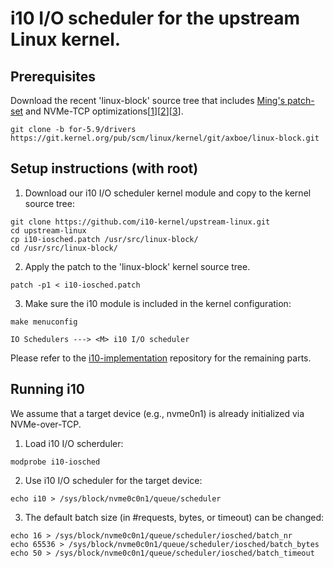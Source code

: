 # i10 I/O scheduler for the upstream Linux kernel.

## Prerequisites
Download the recent 'linux-block' source tree that includes [Ming's patch-set](https://www.spinics.net/lists/linux-block/msg55860.html) and NVMe-TCP optimizations[[1](http://git.infradead.org/nvme.git/commit/122e5b9f3d370ae11e1502d14ff5c7ea9b144a76)][[2](http://git.infradead.org/nvme.git/commit/86f0348ace1510d7ac25124b096fb88a6ab45270)][[3](http://git.infradead.org/nvme.git/commit/15ec928a65e0528ef4999e2947b4802b772f0891)].

```
git clone -b for-5.9/drivers https://git.kernel.org/pub/scm/linux/kernel/git/axboe/linux-block.git
```

## Setup instructions (with root)

1. Download our i10 I/O scheduler kernel module and copy to the kernel source tree:

```
git clone https://github.com/i10-kernel/upstream-linux.git
cd upstream-linux
cp i10-iosched.patch /usr/src/linux-block/
cd /usr/src/linux-block/
```

2. Apply the patch to the 'linux-block' kernel source tree.

```
patch -p1 < i10-iosched.patch
```

3. Make sure the i10 module is included in the kernel configuration:

```
make menuconfig

IO Schedulers ---> <M> i10 I/O scheduler
```
  
Please refer to the [i10-implementation](https://github.com/i10-kernel/i10-implementation) repository for the remaining parts.

## Running i10
We assume that a target device (e.g., nvme0n1) is already initialized via NVMe-over-TCP.

1. Load i10 I/O scherduler:
```
modprobe i10-iosched
```

2. Use i10 I/O scheduler for the target device:
```
echo i10 > /sys/block/nvme0c0n1/queue/scheduler
```

3. The default batch size (in #requests, bytes, or timeout) can be changed:
```
echo 16 > /sys/block/nvme0c0n1/queue/scheduler/iosched/batch_nr
echo 65536 > /sys/block/nvme0c0n1/queue/scheduler/iosched/batch_bytes
echo 50 > /sys/block/nvme0c0n1/queue/scheduler/iosched/batch_timeout
```
